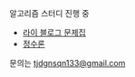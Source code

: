 알고리즘 스터디 진행 중
- [라이 블로그 문제집](https://www.acmicpc.net/workbook/view/11241)
- [정수론](https://www.acmicpc.net/workbook/view/11222)

문의는 tjdgnsqn133@gmail.com
